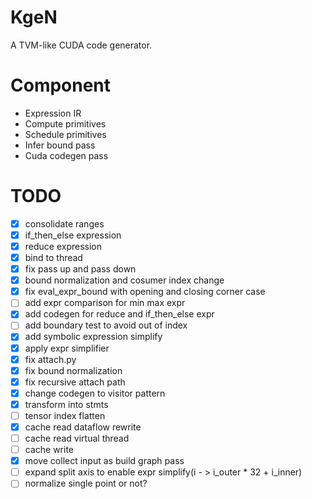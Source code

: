 # KgeN
A TVM-like CUDA code generator.

# Component
* Expression IR
* Compute primitives
* Schedule primitives
* Infer bound pass
* Cuda codegen pass

# TODO
- [x] consolidate ranges
- [x] if_then_else expression
- [x] reduce expression
- [x] bind to thread
- [x] fix pass up and pass down
- [x] bound normalization and cosumer index change
- [x] fix eval_expr_bound with opening and closing corner case
- [ ] add expr comparison for min max expr
- [x] add codegen for reduce and if_then_else expr
- [ ] add boundary test to avoid out of index
- [x] add symbolic expression simplify
- [x] apply expr simplifier
- [x] fix attach.py
- [x] fix bound normalization
- [x] fix recursive attach path
- [x] change codegen to visitor pattern
- [x] transform into stmts
- [ ] tensor index flatten 
- [x] cache read dataflow rewrite
- [ ] cache read virtual thread
- [ ] cache write
- [x] move collect input as build graph pass
- [ ] expand split axis to enable expr simplify(i - > i_outer * 32 + i_inner)
- [ ] normalize single point or not?